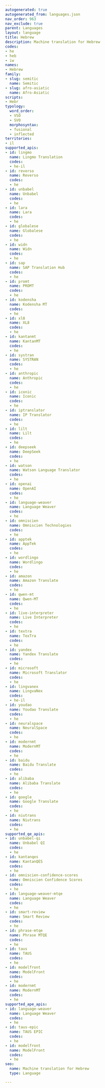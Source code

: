 ```yaml
---
autogenerated: true
autogenerated_from: languages.json
nav_order: 963
nav_exclude: true
parent: Languages
layout: language
title: Hebrew
description: Machine translation for Hebrew
codes:
- he
- heb
- iw
names:
- Hebrew
family:
- slug: semitic
  name: Semitic
- slug: afro-asiatic
  name: Afro-Asiatic
scripts:
- Hebr
typology:
  word_order:
  - VSO
  - SVO
  morphosyntax:
  - fusional
  - inflected
territories:
- il
supported_apis:
- id: lingmo
  name: Lingmo Translation
  codes:
  - he-il
- id: reverso
  name: Reverso
  codes:
  - he
- id: unbabel
  name: Unbabel
  codes:
  - he
- id: lara
  name: Lara
  codes:
  - he
- id: globalese
  name: Globalese
  codes:
  - he
- id: widn
  name: Widn
  codes:
  - he
- id: sap
  name: SAP Translation Hub
  codes:
  - he
- id: promt
  name: PROMT
  codes:
  - he
- id: kodensha
  name: Kodensha MT
  codes:
  - he
- id: xl8
  name: XL8
  codes:
  - he
- id: kantanmt
  name: KantanMT
  codes:
  - he
- id: systran
  name: SYSTRAN
  codes:
  - he
- id: anthropic
  name: Anthropic
  codes:
  - he
- id: iconic
  name: Iconic
  codes:
  - he
- id: iptranslator
  name: IP Translator
  codes:
  - he
- id: lilt
  name: Lilt
  codes:
  - he
- id: deepseek
  name: DeepSeek
  codes:
  - he
- id: watson
  name: Watson Language Translator
  codes:
  - he
- id: openai
  name: OpenAI
  codes:
  - he
- id: language-weaver
  name: Language Weaver
  codes:
  - he
- id: omniscien
  name: Omniscien Technologies
  codes:
  - he
- id: apptek
  name: AppTek
  codes:
  - he
- id: wordlingo
  name: Wordlingo
  codes:
  - he
- id: amazon
  name: Amazon Translate
  codes:
  - he
- id: qwen-mt
  name: Qwen-MT
  codes:
  - he
- id: live-interpreter
  name: Live Interpreter
  codes:
  - he
- id: textra
  name: TexTra
  codes:
  - he
- id: yandex
  name: Yandex Translate
  codes:
  - he
- id: microsoft
  name: Microsoft Translator
  codes:
  - he
- id: lingvanex
  name: LingvaNex
  codes:
  - he-il
- id: youdao
  name: Youdao Translate
  codes:
  - he
- id: neuralspace
  name: NeuralSpace
  codes:
  - he
- id: modernmt
  name: ModernMT
  codes:
  - he
- id: baidu
  name: Baidu Translate
  codes:
  - he
- id: alibaba
  name: Alibaba Translate
  codes:
  - he
- id: google
  name: Google Translate
  codes:
  - he
- id: niutrans
  name: Niutrans
  codes:
  - he
supported_qe_apis:
- id: unbabel-qi
  name: Unbabel QI
  codes:
  - he
- id: kantanqes
  name: KantanQES
  codes:
  - he
- id: omniscien-confidence-scores
  name: Omniscien Confidence Scores
  codes:
  - he
- id: language-weaver-mtqe
  name: Language Weaver
  codes:
  - he
- id: smart-review
  name: Smart Review
  codes:
  - he
- id: phrase-mtqe
  name: Phrase MTQE
  codes:
  - he
- id: taus
  name: TAUS
  codes:
  - he
- id: modelfront
  name: ModelFront
  codes:
  - he
- id: modernmt
  name: ModernMT
  codes:
  - he
supported_ape_apis:
- id: language-weaver
  name: Language Weaver
  codes:
  - he
- id: taus-epic
  name: TAUS EPIC
  codes:
  - he
- id: modelfront
  name: ModelFront
  codes:
  - he
seo:
  name: Machine translation for Hebrew
  type: Language

---
```


